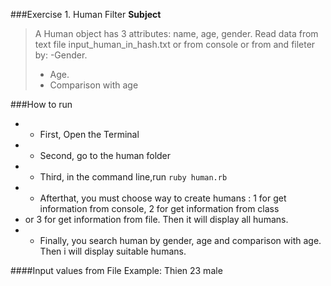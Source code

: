 ###Exercise 1. Human Filter
**Subject**
> A Human object has 3 attributes: name, age, gender.
> Read data from text file input_human_in_hash.txt or from console or from  and fileter by:
> -Gender.
> - Age.
> - Comparison with age


###How to run
+ - First, Open the Terminal
+ - Second, go to the human folder
+ - Third, in the command line,run  `ruby human.rb` 
+ - Afterthat, you must choose way to create humans : 1 for get information from console, 2 for get information from class
+ 	or 3 for get information from file. Then it will display all humans.
+ - Finally, you search human by gender, age and comparison with age. Then i will display suitable humans.


####Input values from File
Example: Thien  23  male
